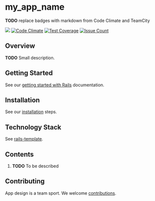 # my_app_name

**TODO** replace badges with markdown from Code Climate and TeamCity

[![](https://teamcity.cb.com/app/rest/builds/buildType:REPLACE_WITH_BUILD_TYPE_ID/statusIcon)](https://teamcity.cb.com/viewType.html?buildTypeId=REPLACE_WITH_BUILD_TYPE_ID)
[![Code Climate](https://codeclimate.cb.com/repos/576d31970259bf56a7000e8c/badges/REPLACE_WITH_BUILD_BADGE/gpa.svg)](https://codeclimate.cb.com/repos/REPLACE_WITH_BADGE/feed)
[![Test Coverage](https://codeclimate.cb.com/repos/576d31970259bf56a7000e8c/badges/REPLACE_WITH_BADGE/coverage.svg)](https://codeclimate.cb.com/repos/REPLACE_WITH_BADGE/coverage)
[![Issue Count](https://codeclimate.cb.com/repos/576d31970259bf56a7000e8c/badges/REPLACE_WITH_BADGE/issue_count.svg)](https://codeclimate.cb.com/repos/REPLACE_WITH_BADGE/feed)

## Overview
**TODO** Small description.

## Getting Started
See our [getting started with Rails](https://cagit.careerbuilder.com/CorpAppsCB/wiki/wiki/GettingStartedRails) documentation.

## Installation
See our [installation](INSTALLATION.md) steps.

## Technology Stack
See [rails-template](https://cagit.careerbuilder.com/CorpAppsCB/rails-template).

## Contents
1. **TODO** To be described

## Contributing
App design is a team sport. We welcome [contributions](CONTRIBUTING.md).
